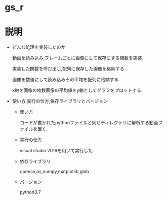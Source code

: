 # gs_r

# 説明
  - どんな処理を実装したのか
  
    動画を読み込み,フレームごとに画像にして保存にする関数を実装.
    
    実装した関数を呼び出し,配列に保存した画像を格納する.
    
    画像を数値にして読み込みその平均を配列に格納する.
    
    x軸を画像の枚数画像の平均値をy軸としてグラフをプロットする.
    
  - 使い方,実行の仕方,依存ライブラリとバージョン
    
    - 使い方
    
      コードが書かれたpythonファイルと同じディレクトリに解析する動画ファイルを置く.
    
    - 実行の仕方
    
      visual studio 2019を用いて実行した.
    
    - 依存ライブラリ
    
      opencv,os,numpy,matplotlib,glob
    
    - バージョン
    
      python3.7
      
